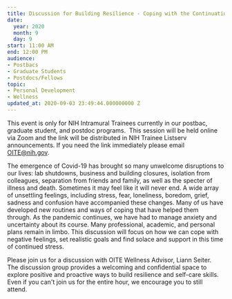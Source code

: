 ```yaml
---
title: Discussion for Building Resilience - Coping with the Continuation of the Pandemic
date:
  year: 2020
  month: 9
  day: 9
start: 11:00 AM
end: 12:00 PM
audience:
- Postbacs
- Graduate Students
- Postdocs/Fellows
topic:
- Personal Development
- Wellness
updated_at: 2020-09-03 23:49:44.000000000 Z
---
```

This event is only for NIH Intramural Trainees currently in our postbac,
graduate student, and postdoc programs.  This session will be held
online via Zoom and the link will be distributed in NIH Trainee Listserv
announcements. If you need the link immediately please email
OITE@nih.gov. 

The emergence of Covid-19 has brought so many unwelcome disruptions to
our lives: lab shutdowns, business and building closures, isolation from
colleagues, separation from friends and family, as well as the specter
of illness and death. Sometimes it may feel like it will never end. A
wide array of unsettling feelings, including stress, fear, loneliness,
boredom, grief, sadness and confusion have accompanied these
changes. Many of us have developed new routines and ways of coping that
have helped them through. As the pandemic continues, we have had to
manage anxiety and uncertainty about its course. Many professional,
academic, and personal plans remain in limbo. This discussion will focus
on how we can cope with negative feelings, set realistic goals and find
solace and support in this time of continued stress.

Please join us for a discussion with OITE Wellness Advisor, Liann
Seiter.  The discussion group provides a welcoming and confidential
space to explore positive and proactive ways to build resilience and
self-care skills. Even if you can\'t join us for the entire hour, we
encourage you to still attend. 

 

 

 
